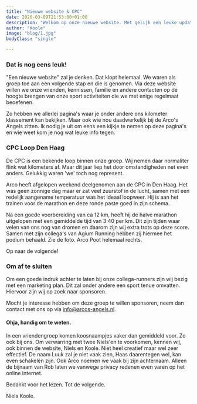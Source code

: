 ```yaml
---
title: "Nieuwe website & CPC"
date: 2020-03-09T21:53:00+01:00
description: "Welkom op onze nieuwe website. Met gelijk een leuke update van afgelopen weekend."
author: "Koole"
image: "blog/1.jpg"
bodyClass: "single"

---
```


### Dat is nog eens leuk!

"Een nieuwe website" zal je denken. Dat klopt helemaal. We waren als groep toe aan een volgende stap en die is genomen. Via deze website willen we onze vrienden, kennissen, familie en andere contacten op de hoogte brengen van onze sport activiteiten die we met enige regelmaat beoefenen.

Zo hebben we allerlei pagina's waar je onder andere ons kilometer klassement kan bekijken. Maar ook wie nou daadwerkelijk bij de Arco's Angels zitten. Ik nodig je uit om eens een kijkje te nemen op deze pagina's en wie weet kom je nog wat leuke info tegen.

### CPC Loop Den Haag

De CPC is een bekende loop binnen onze groep. Wij nemen daar normaliter flink wat kilometers af. Maar dit jaar liep het door omstandigheden net even anders. Gelukkig waren 'we' toch nog represent.

Arco heeft afgelopen weekend deelgenomen aan de CPC in Den Haag. Het was geen zonnige dag maar er zat veel zuurstof in de lucht, samen met een redelijk aangename temperatuur was het ideaal loopweer. Hij is aan het trainen voor de marathon en deze ronde paste goed in zijn schema. 

Na een goede voorbereiding van ca 12 km, heeft hij de halve marathon uitgelopen met een gemiddelde tijd van 3:40 per km. Dit zijn tijden waar velen van ons nog van dromen en daarom zijn wij extra trots op deze score. Samen met zijn collega's van Agium Running hebben zij hiermee het podium behaald. Zie de foto. Arco Poot helemaal rechts.

Op naar de volgende!

### Om af te sluiten

Om een goede indruk achter te laten bij onze collega-runners zijn wij bezig met een marketing plan. Dit zal onder andere een sport tenue omvatten. Hiervoor zijn wij op zoek naar sponsoren. 

Mocht je interesse hebben om deze groep te willen sponsoren, neem dan contact met ons op via info@arcos-angels.nl.

#### Ohja, handig om te weten.

In een vriendengroep komen koosnaampjes vaker dan gemiddeld voor. Zo ook bij ons. Om verwarring met twee Niels'en te voorkomen, kennen wij, ook binnen de website, Niels en Koole. Niet heel creatief maar wel zeer effectief. De naam Luuk zal je niet vaak zien, Haas daarentegen wel, kan even schakelen zijn. Ook Arco noemen we vaak bij zijn achternaam. Alleen de bijnaam van Rob laten we vanwege privacy redenen even varen op het online internet.

Bedankt voor het lezen. Tot de volgende.

Niels Koole.